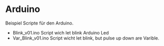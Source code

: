 # Arduino
Beispiel Scripte für den Arduino.

- Blink_v01.ino             Script wich let blink Arduino Led 
- Var_Blink_v01.ino         Script wicht let blink, but pulse up down are Varible.

